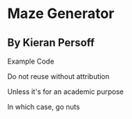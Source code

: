 # Maze Generator
## By Kieran Persoff

Example Code

Do not reuse without attribution

Unless it's for an academic purpose

In which case, go nuts
